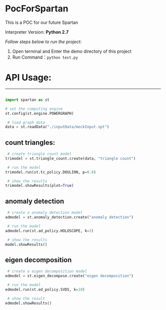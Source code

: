 # PocForSpartan
This is a POC for our future Spartan

Interpreter Version: **Python 2.7**

*Follow steps below to run the project*:

1. Open terminal and Enter the demo directory of this project
2. Run Command：``python test.py``

# API Usage:
------

```python

import spartan as st

# set the computing engine    
st.config(st.engine.POWERGRAPH)

 # load graph data    
data = st.readData("./inputData/mockInput.spt")
```
## count triangles:

```python
 # create triangle count model
trimodel = st.triangle_count.create(data, "triangle count")

 # run the model 
trimodel.run(st.tc_policy.DOULION, p=0.8)

 # show the results
trimodel.showResults(plot=True)
```

## anomaly detection
```python
 # create a anomaly detection model
admodel = st.anomaly_detection.create("anomaly detection")

 # run the model
admodel.run(st.ad_policy.HOLOSCOPE, k=3)

 # show the results
model.showResults()
```

## eigen decomposition
```python
 # create a eigen decomposition model
edmodel = st.eigen_decompose.create("eigen decomposition")

 # run the model
edmodel.run(st.ed_policy.SVDS, k=10)

 # show the result
edmodel.showResults()

```


